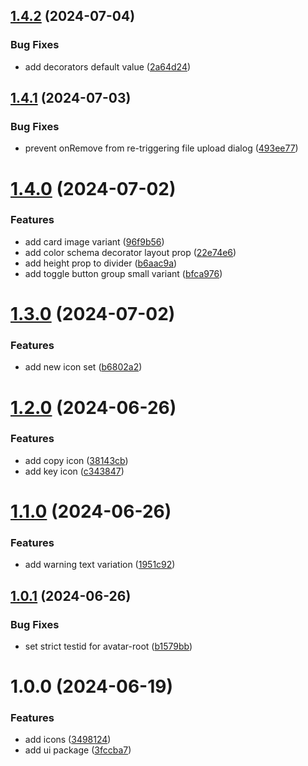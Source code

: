 ## [1.4.2](https://github.com/input-output-hk/lace-ui-toolkit/compare/v1.4.1...v1.4.2) (2024-07-04)


### Bug Fixes

* add decorators default value ([2a64d24](https://github.com/input-output-hk/lace-ui-toolkit/commit/2a64d24fb6e9af44ef15261a159634e4aa83e1f0))

## [1.4.1](https://github.com/input-output-hk/lace-ui-toolkit/compare/v1.4.0...v1.4.1) (2024-07-03)


### Bug Fixes

* prevent onRemove from re-triggering file upload dialog ([493ee77](https://github.com/input-output-hk/lace-ui-toolkit/commit/493ee774eaf4942ec22c5bb6fb077287076eba77))

# [1.4.0](https://github.com/input-output-hk/lace-ui-toolkit/compare/v1.3.0...v1.4.0) (2024-07-02)


### Features

* add card image variant ([96f9b56](https://github.com/input-output-hk/lace-ui-toolkit/commit/96f9b56c4a2bef60e667641ab8269caefe9af2c6))
* add color schema decorator layout prop ([22e74e6](https://github.com/input-output-hk/lace-ui-toolkit/commit/22e74e62328f627d8b8381301e44da18a314f992))
* add height prop to divider ([b6aac9a](https://github.com/input-output-hk/lace-ui-toolkit/commit/b6aac9ace55e7753a3d725c9768c2e43aa0d81d5))
* add toggle button group small variant ([bfca976](https://github.com/input-output-hk/lace-ui-toolkit/commit/bfca9762e538949f9ea8adda3bae6c8e6c30c10d))

# [1.3.0](https://github.com/input-output-hk/lace-ui-toolkit/compare/v1.2.0...v1.3.0) (2024-07-02)


### Features

* add new icon set ([b6802a2](https://github.com/input-output-hk/lace-ui-toolkit/commit/b6802a2beaf686d4be9abe13d3156496f04a35e6))

# [1.2.0](https://github.com/input-output-hk/lace-ui-toolkit/compare/v1.1.0...v1.2.0) (2024-06-26)


### Features

* add copy icon ([38143cb](https://github.com/input-output-hk/lace-ui-toolkit/commit/38143cbcec88255cf38f75cb6ad9172d40f0e920))
* add key icon ([c343847](https://github.com/input-output-hk/lace-ui-toolkit/commit/c3438470305c2a6f0845527b316630f84c29c094))

# [1.1.0](https://github.com/input-output-hk/lace-ui-toolkit/compare/v1.0.1...v1.1.0) (2024-06-26)


### Features

* add warning text variation ([1951c92](https://github.com/input-output-hk/lace-ui-toolkit/commit/1951c920fbce06aa3c4ec390dc54db8acba6169a))

## [1.0.1](https://github.com/input-output-hk/lace-ui-toolkit/compare/v1.0.0...v1.0.1) (2024-06-26)


### Bug Fixes

* set strict testid for avatar-root ([b1579bb](https://github.com/input-output-hk/lace-ui-toolkit/commit/b1579bb945a85f9bdf168820e753c4063c97242a))

# 1.0.0 (2024-06-19)


### Features

* add icons ([3498124](https://github.com/input-output-hk/lace-ui-toolkit/commit/3498124407b303b0ee8e6f895bf2c4e366c95ab2))
* add ui package ([3fccba7](https://github.com/input-output-hk/lace-ui-toolkit/commit/3fccba77a4e3c8026453e0d16b717b3a67666f38))
